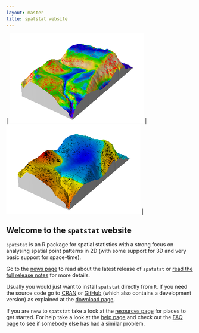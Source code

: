 ```yaml
---
layout: master
title: spatstat website
---
```


| ![Fitted intensity for the Beilschmiedia dataset](images/beifit.png) | ![Smoothed Pearson residuals for the Beilschmiedia dataset](images/beires.png) |

## Welcome to the `spatstat` website

`spatstat` is an R package for spatial statistics with a strong focus
on analysing spatial point patterns in 2D (with some support for 3D
and very basic support for space-time).

Go to the [news page](news.html) to read about the latest release
of `spatstat` or [read the full release
notes](releasenotes/index.html) for more details.

Usually you would just want to install `spatstat` directly from
`R`. If you need the source code go to [CRAN][1] or [GitHub][2] (which
also contains a development version) as explained at the [download
page](download.html).

If you are new to `spatstat` take a look at the [resources
page](resources.html) for places to get started. For help take a look
at the [help page](help.html) and check out the [FAQ page](FAQ.html)
to see if somebody else has had a similar problem.

[1]: http://www.cran.r-project.org/web/packages/spatstat/index.html

[2]: https://github.com/spatstat/spatstat

